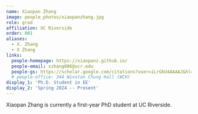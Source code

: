 ```yaml
---
name: Xiaopan Zhang
image: people_photos/xiaopanzhang.jpg
role: grad
affiliation: UC Riverside
order: 001
aliases:
  - X. Zhang
  - X Zhang
links:
  people-homepage: https://xiaopanz.github.io/
  people-email: xzhang006@ucr.edu
  people-gs: https://scholar.google.com/citations?user=iLrGkU4AAAAJ&hl=en
  # people-office: 344 Winston Chung Hall (WCH)
display_1: 'Ph.D. Student in EE'
display_2: 'Spring 2024 -- Present'
---
```


Xiaopan Zhang is currently a first-year PhD student at UC Riverside.